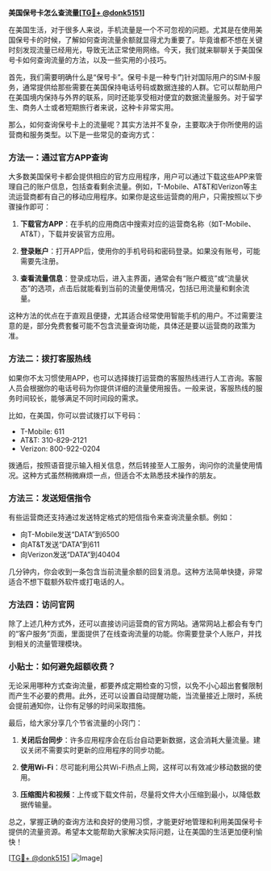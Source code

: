 **美国保号卡怎么查流量[[TG💪+ @donk5151](https://t.me/s/donk5151)]**

在美国生活，对于很多人来说，手机流量是一个不可忽视的问题。尤其是在使用美国保号卡的时候，了解如何查询流量余额就显得尤为重要了。毕竟谁都不想在关键时刻发现流量已经用光，导致无法正常使用网络。今天，我们就来聊聊关于美国保号卡如何查询流量的方法，以及一些实用的小技巧。

首先，我们需要明确什么是“保号卡”。保号卡是一种专门针对国际用户的SIM卡服务，通常提供给那些需要在美国保持电话号码或数据连接的人群。它可以帮助用户在美国境内保持与外界的联系，同时还能享受相对便宜的数据流量服务。对于留学生、商务人士或者短期旅行者来说，这种卡非常实用。

那么，如何查询保号卡上的流量呢？其实方法并不复杂，主要取决于你所使用的运营商和服务类型。以下是一些常见的查询方式：

### 方法一：通过官方APP查询

大多数美国保号卡都会提供相应的官方应用程序，用户可以通过下载这些APP来管理自己的账户信息，包括查看剩余流量。例如，T-Mobile、AT&T和Verizon等主流运营商都有自己的移动应用程序。如果你是这些运营商的用户，只需按照以下步骤操作即可：

1. **下载官方APP**：在手机的应用商店中搜索对应的运营商名称（如T-Mobile、AT&T），下载并安装官方应用。
   
2. **登录账户**：打开APP后，使用你的手机号码和密码登录。如果没有账号，可能需要先注册。

3. **查看流量信息**：登录成功后，进入主界面，通常会有“账户概览”或“流量状态”的选项，点击后就能看到当前的流量使用情况，包括已用流量和剩余流量。

这种方法的优点在于直观且便捷，尤其适合经常使用智能手机的用户。不过需要注意的是，部分免费套餐可能不包含流量查询功能，具体还是要以运营商的政策为准。

### 方法二：拨打客服热线

如果你不太习惯使用APP，也可以选择拨打运营商的客服热线进行人工咨询。客服人员会根据你的电话号码为你提供详细的流量使用报告。一般来说，客服热线的服务时间较长，能够满足不同时间段的需求。

比如，在美国，你可以尝试拨打以下号码：
- T-Mobile: 611
- AT&T: 310-829-2121
- Verizon: 800-922-0204

拨通后，按照语音提示输入相关信息，然后转接至人工服务，询问你的流量使用情况。这种方式虽然稍微麻烦一点，但适合不太熟悉技术操作的朋友。

### 方法三：发送短信指令

有些运营商还支持通过发送特定格式的短信指令来查询流量余额。例如：

- 向T-Mobile发送“DATA”到6500
- 向AT&T发送“DATA”到611
- 向Verizon发送“DATA”到40404

几分钟内，你会收到一条包含当前流量余额的回复消息。这种方法简单快捷，非常适合不想下载额外软件或打电话的人。

### 方法四：访问官网

除了上述几种方式外，还可以直接访问运营商的官方网站。通常网站上都会有专门的“客户服务”页面，里面提供了在线查询流量的功能。你需要登录个人账户，并找到相关的流量管理模块。

### 小贴士：如何避免超额收费？

无论采用哪种方式查询流量，都要养成定期检查的习惯，以免不小心超出套餐限制而产生不必要的费用。此外，还可以设置自动提醒功能，当流量接近上限时，系统会提前通知你，让你有足够的时间采取措施。

最后，给大家分享几个节省流量的小窍门：

1. **关闭后台同步**：许多应用程序会在后台自动更新数据，这会消耗大量流量。建议关闭不需要实时更新的应用程序的同步功能。
   
2. **使用Wi-Fi**：尽可能利用公共Wi-Fi热点上网，这样可以有效减少移动数据的使用。

3. **压缩图片和视频**：上传或下载文件前，尽量将文件大小压缩到最小，以降低数据传输量。

总之，掌握正确的查询方法和良好的使用习惯，才能更好地管理和利用美国保号卡提供的流量资源。希望本文能帮助大家解决实际问题，让在美国的生活更加便利愉快！

[[TG💪+ @donk5151](https://t.me/s/donk5151) ![Image](https://i.postimg.cc/rwNCRYN7/Snipaste-2025-04-30-17-27-05.png)]